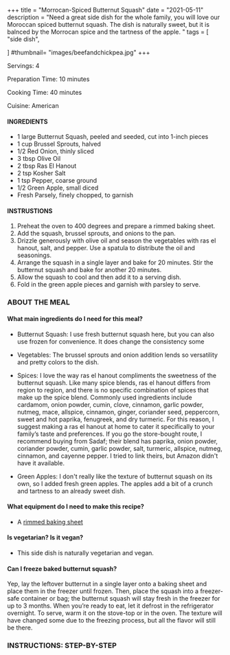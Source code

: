 +++
title = "Morrocan-Spiced Butternut Squash"
date = "2021-05-11"
description = "Need a great side dish for the whole family, you will love our Moroccan spiced butternut squash. The dish is naturally sweet, but it is balnced by the Morrocan spice and the tartness of the apple. "
tags = [
    "side dish",
 
]
#thumbnail= "images/beefandchickpea.jpg"
+++

Servings: 4 <!--more-->

Preparation Time: 10 minutes 

Cooking Time: 40 minutes 

Cuisine: American

#### INGREDIENTS 

* 1 large Butternut Squash, peeled and seeded, cut into 1-inch pieces
* 1 cup Brussel Sprouts, halved
* 1/2 Red Onion, thinly sliced 
* 3 tbsp Olive Oil 
* 2 tbsp Ras El Hanout 
* 2 tsp Kosher Salt 
* 1 tsp Pepper, coarse ground 
* 1/2 Green Apple, small diced  
* Fresh Parsely, finely chopped, to garnish 
  
#### INSTRUSTIONS

1. Preheat the oven to 400 degrees and prepare a rimmed baking sheet. 
2. Add the squash, brussel sprouts, and onions to the pan. 
3. Drizzle generously with olive oil and season the vegetables with ras el hanout, salt, and pepper. Use a spatula to distribute the oil and seasonings. 
4. Arrange the squash in a single layer and bake for 20 minutes. Stir the butternut squash and bake for another 20 minutes. 
5. Allow the squash to cool and then add it to a serving dish. 
6. Fold in the green apple pieces and garnish with parsley to serve. 
 
### ABOUT THE MEAL

#### What main ingredients do I need for this meal?

* Butternut Squash: I use fresh butternut squash here, but you can also use frozen for convenience. It does change the consistency some  

* Vegetables: The brussel sprouts and onion addition lends so versatility and pretty colors to the dish. 

* Spices: I love the way ras el hanout compliments the sweetness of the butternut squash. Like many spice blends, ras el hanout differs from region to region, and there is no specific combination of spices that make up the spice blend. Commonly used ingredients include cardamom, onion powder, cumin, clove, cinnamon, garlic powder, nutmeg, mace, allspice, cinnamon, ginger, coriander seed, peppercorn, sweet and hot paprika, fenugreek, and dry turmeric. For this reason, I suggest making a ras el hanout at home to cater it specifically to your family’s taste and preferences. If you go the store-bought route, I recommend buying from Sadaf; their blend has paprika, onion powder, coriander powder, cumin, garlic powder, salt, turmeric, allspice, nutmeg, cinnamon, and cayenne pepper. I tried to link theirs, but Amazon didn't have it available. 

* Green Apples: I don't really like the texture of butternut squash on its own, so I added fresh green apples. The apples add a bit of a crunch and tartness to an already sweet dish. 

#### What equipment do I need to make this recipe?

* A [rimmed baking sheet](https://amzn.to/3uG5Mdg) 

#### Is vegetarian? Is it vegan?

* This side dish is naturally vegetarian and vegan. 

#### Can I freeze baked butternut squash?

Yep, lay the leftover butternut in a single layer onto a baking sheet and place them in the freezer until frozen. Then, place the squash into a freezer-safe container or bag; the butternut squash will stay fresh in the freezer for up to 3 months. When you’re ready to eat, let it defrost in the refrigerator overnight. To serve, warm it on the stove-top or in the oven. The texture will have changed some due to the freezing process, but all the flavor will still be there. 

### INSTRUCTIONS: STEP-BY-STEP 
